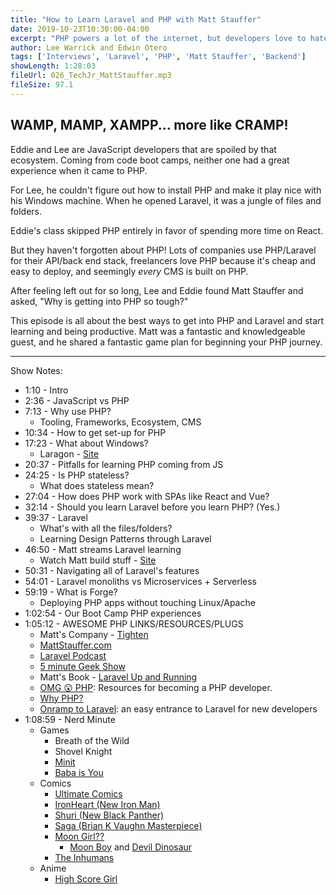 ```yaml
---
title: "How to Learn Laravel and PHP with Matt Stauffer"
date: 2019-10-23T10:30:00-04:00
excerpt: "PHP powers a lot of the internet, but developers love to hate on PHP. Matt Stauffer, author of 'Laravel Up and Running' wants to change that. Matt tells us how to avoid the pitfalls of learning PHP and the best way to get started learning."
author: Lee Warrick and Edwin Otero
tags: ['Interviews', 'Laravel', 'PHP', 'Matt Stauffer', 'Backend']
showLength: 1:28:03
fileUrl: 026_TechJr_MattStauffer.mp3
fileSize: 97.1
---
```


## WAMP, MAMP, XAMPP... more like CRAMP!

Eddie and Lee are JavaScript developers that are spoiled by that ecosystem. Coming from code boot camps, neither one had a great experience when it came to PHP.

For Lee, he couldn't figure out how to install PHP and make it play nice with his Windows machine. When he opened Laravel, it was a jungle of files and folders.

Eddie's class skipped PHP entirely in favor of spending more time on React.

But they haven't forgotten about PHP! Lots of companies use PHP/Laravel for their API/back end stack, freelancers love PHP because it's cheap and easy to deploy, and seemingly _every_ CMS is built on PHP.

After feeling left out for so long, Lee and Eddie found Matt Stauffer and asked, "Why is getting into PHP so tough?"

This episode is all about the best ways to get into PHP and Laravel and start learning and being productive. Matt was a fantastic and knowledgeable guest, and he shared a fantastic game plan for beginning your PHP journey.

---

Show Notes:
* 1:10 - Intro
* 2:36 - JavaScript vs PHP
* 7:13 - Why use PHP?
  * Tooling, Frameworks, Ecosystem, CMS
* 10:34 - How to get set-up for PHP
* 17:23 - What about Windows?
  * Laragon - [Site](https://laragon.org)
* 20:37 - Pitfalls for learning PHP coming from JS
* 24:25 - Is PHP stateless?
  * What does stateless mean?
* 27:04 - How does PHP work with SPAs like React and Vue?
* 32:14 - Should you learn Laravel before you learn PHP? (Yes.)
* 39:37 - Laravel
  * What's with all the files/folders?
  * Learning Design Patterns through Laravel
* 46:50 - Matt streams Laravel learning
  * Watch Matt build stuff - [Site](https://mattstauffer.com/stream)
* 50:31 - Navigating all of Laravel's features
* 54:01 - Laravel monoliths vs Microservices + Serverless
* 59:19 - What is Forge?
  * Deploying PHP apps without touching Linux/Apache
* 1:02:54 - Our Boot Camp PHP experiences
* 1:05:12 - AWESOME PHP LINKS/RESOURCES/PLUGS
  * Matt's Company - [Tighten](https://tighten.co)
  * [MattStauffer.com](https://mattstauffer.com)
  * [Laravel Podcast](https://laravelpodcast.com)
  * [5 minute Geek Show](http://fiveminutegeekshow.com/)
  * Matt's Book - [Laravel Up and Running](https://laravelupandrunning.com/)
  * [OMG 😲 PHP](https://omgphp.com/): Resources for becoming a PHP developer.
  * [Why PHP?](https://whyphp.dev/)
  * [Onramp to Laravel](https://onramp.dev): an easy entrance to Laravel for new developers
* 1:08:59 - Nerd Minute
  * Games
    * Breath of the Wild
    * Shovel Knight
    * [Minit](https://minitgame.com/)
    * [Baba is You](https://hempuli.com/baba/)
  * Comics
    * [Ultimate Comics](https://en.wikipedia.org/wiki/Ultimate_Marvel)
    * [IronHeart (New Iron Man)](https://en.wikipedia.org/wiki/Ironheart_(character))
    * [Shuri (New Black Panther)](https://en.wikipedia.org/wiki/Shuri_(comics))
    * [Saga (Brian K Vaughn Masterpiece)](https://en.wikipedia.org/wiki/Saga_(comics))
    * [Moon Girl??](https://en.wikipedia.org/wiki/Moon_Girl_(Marvel_Comics))
      * [Moon Boy](https://en.wikipedia.org/wiki/Moon-Boy) and [Devil Dinosaur](https://en.wikipedia.org/wiki/Devil_Dinosaur)
    * [The Inhumans](https://en.wikipedia.org/wiki/Inhumans)
  * Anime
    * [High Score Girl](https://en.wikipedia.org/wiki/Hi_Score_Girl)
